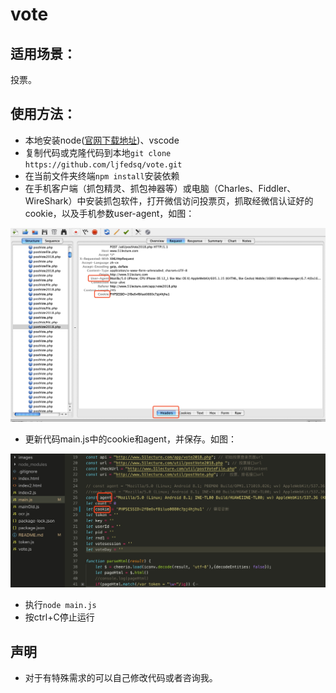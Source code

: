 # vote
## 适用场景：
投票。
## 使用方法：
  * 本地安装node([官网下载地址](https://nodejs.org/en/download/))、vscode
  * 复制代码或克隆代码到本地``` git clone https://github.com/ljfedsq/vote.git ``` 
  * 在当前文件夹终端``` npm install ```安装依赖
  * 在手机客户端（抓包精灵、抓包神器等）或电脑（Charles、Fiddler、WireShark）中安装抓包软件，打开微信访问投票页，抓取经微信认证好的cookie，以及手机参数user-agent，如图：

![抓包截图](./images/cookie.jpg)

  * 更新代码main.js中的cookie和agent，并保存。如图：

![更新代码](./images/code.jpg)

  * 执行```node main.js```
  * 按ctrl+C停止运行

## 声明
  * 对于有特殊需求的可以自己修改代码或者咨询我。